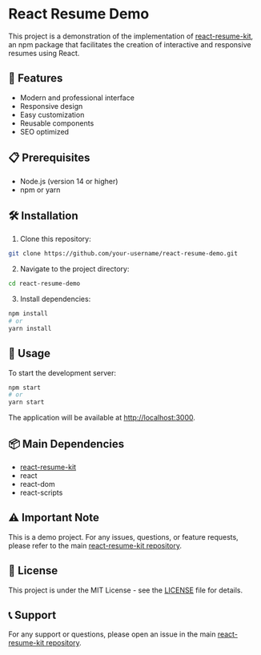 # React Resume Demo

This project is a demonstration of the implementation of [react-resume-kit](https://github.com/your-username/react-resume-kit), an npm package that facilitates the creation of interactive and responsive resumes using React.

## 🚀 Features

- Modern and professional interface
- Responsive design
- Easy customization
- Reusable components
- SEO optimized

## 📋 Prerequisites

- Node.js (version 14 or higher)
- npm or yarn

## 🛠️ Installation

1. Clone this repository:

```bash
git clone https://github.com/your-username/react-resume-demo.git
```

2. Navigate to the project directory:

```bash
cd react-resume-demo
```

3. Install dependencies:

```bash
npm install
# or
yarn install
```

## 🚀 Usage

To start the development server:

```bash
npm start
# or
yarn start
```

The application will be available at [http://localhost:3000](http://localhost:3000).

## 📦 Main Dependencies

- [react-resume-kit](https://github.com/your-username/react-resume-kit)
- react
- react-dom
- react-scripts

## ⚠️ Important Note

This is a demo project. For any issues, questions, or feature requests, please refer to the main [react-resume-kit repository](https://github.com/your-username/react-resume-kit).

## 📄 License

This project is under the MIT License - see the [LICENSE](LICENSE) file for details.

## 📞 Support

For any support or questions, please open an issue in the main [react-resume-kit repository](https://github.com/your-username/react-resume-kit).
